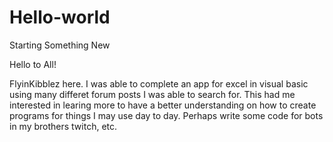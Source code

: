 # Hello-world
Starting Something New

Hello to All!

FlyinKibblez here.   I was able to complete an app for excel in visual basic using many differet forum posts I was able to search for.  This had me interested in learing more to have a better understanding on how to create programs for things I may use day to day.  Perhaps write some code for bots in my brothers twitch, etc.
